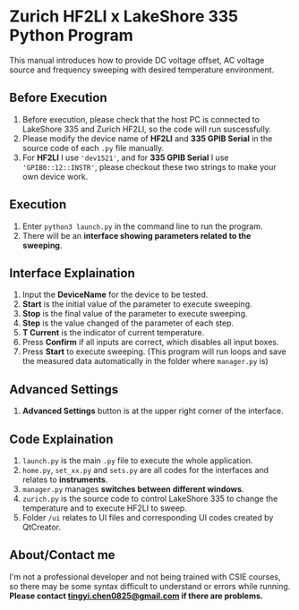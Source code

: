 # Zurich HF2LI x LakeShore 335 Python Program
This manual introduces how to provide DC voltage offset, AC voltage source and frequency sweeping with desired temperature environment.
## Before Execution
1. Before execution, please check that the host PC is connected to LakeShore 335 and Zurich HF2LI, so the code will run suscessfully.
2. Please modify the device name of **HF2LI** and **335 GPIB Serial** in the source code of each `.py` file manually.
3. For **HF2LI** I use `'dev1521'`, and for **335 GPIB Serial** I use `'GPIB0::12::INSTR'`, please checkout these two strings to make your own device work.
## Execution

1. Enter `python3 launch.py` in the command line to run the program.
2. There will be an **interface showing parameters related to the sweeping**.
## Interface Explaination
1. Input the **DeviceName** for the device to be tested.
1. **Start** is the initial value of the parameter to execute sweeping.
2. **Stop** is the final value of the parameter to execute sweeping.
3. **Step** is the value changed of the parameter of each step.
4. **T Current** is the indicator of current temperature.
5. Press **Confirm** if all inputs are correct, which disables all input boxes.
6. Press **Start** to execute sweeping. (This program will run loops and save the measured data automatically in the folder where `manager.py` is)
## Advanced Settings
1. **Advanced Settings** button is at the upper right corner of the interface.
## Code Explaination
1. `launch.py` is the main `.py` file to execute the whole application.
1. `home.py`, `set_xx.py` and `sets.py` are all codes for the interfaces and relates to **instruments**.
3. `manager.py` manages **switches between different windows**.
4. `zurich.py` is the source code to control LakeShore 335 to change the temperature and to execute HF2LI to sweep.
5. Folder `/ui` relates to UI files and corresponding UI codes created by QtCreator.
## About/Contact me
I'm not a professional developer and not being trained with CSIE courses, so there may be some syntax difficult to understand or errors while running.
**Please contact tingyi.chen0825@gmail.com if there are problems.**